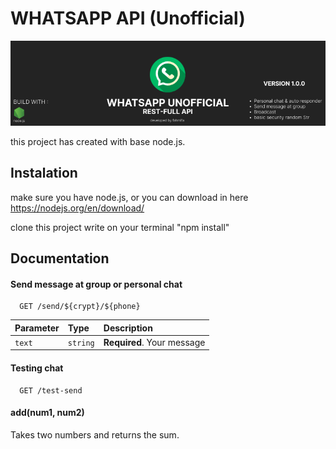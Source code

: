 
# WHATSAPP API (Unofficial)

![Logo](https://github.com/PT-RMI/JUST-ASSET/blob/main/Frame%201.png?raw=true)


this project has created with base node.js. 





## Instalation

make sure you have node.js, or you can download in here https://nodejs.org/en/download/

clone this project
write on your terminal "npm install"



## Documentation

#### Send message at group or personal chat

```http
  GET /send/${crypt}/${phone}
```

| Parameter | Type     | Description                |
| :-------- | :------- | :------------------------- |
| `text` | `string` | **Required**. Your message |

#### Testing chat

```http
  GET /test-send
```

#### add(num1, num2)

Takes two numbers and returns the sum.

